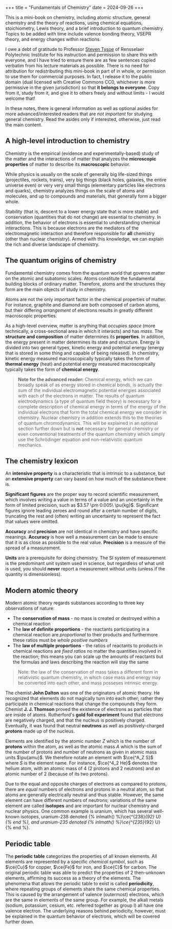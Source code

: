 +++
title = "Fundamentals of Chemistry"
date = 2024-09-26
+++

This is a mini-book on chemistry, including atomic structure, general chemistry and the theory of reactions, using chemical equations, stoichiometry, Lewis theory, and a brief introduction to quantum chemistry. Topics to be added with time include valence bonding theory, VSEPR theory, and energy changes within reactions.

<!-- more -->

I owe a debt of gratitude to Professor [Steven Tysoe](https://faculty.rpi.edu/steven-tysoe) of Rensselaer Polytechnic Institute for his instruction and permission to share this with everyone, and I have tried to ensure there are as few sentences copied verbatim from his lecture materials as possible. There is no need for attribution for redistributing this mini-book in part of in whole, or permission to use them for commercial purposes. In fact, I release it to the public domain (dual licensed with Creative Commons CC0, whichever is more permissive in the given jurisdiction) so that **it belongs to everyone**. Copy from it, study from it, and give it to others freely and without limits - I would welcome that!

In these notes, there is general information as well as optional asides for more advanced/interested readers that are _not important_ for studying general chemistry. Read the asides only if interested, otherwise, just read the main content.

## A high-level introduction to chemistry

Chemistry is the empirical (evidence and experimentally-based) study of the matter and the interactions of matter that analyzes the **microscopic properties** of matter to describe its **macroscopic** behavior.

While physics is usually on the scale of generally big life-sized things (projectiles, rockets, trains), very big things (black holes, galaxies, the entire universe even) or very very small things (elementary particles like electrons and quarks), chemistry analyzes things on the scale of atoms and molecules, and up to compounds and materials, that generally form a bigger whole.

Stability (that is, descent to a lower energy state that is more stable) and conservation (quantities that do not change) are essential to chemistry. In addition, the behavior of electrons is essential to understanding chemical interactions. This is because electrons are the mediators of the electromagnetic interaction and therefore responsible for **all** chemistry (other than nuclear chemistry). Armed with this knowledge, we can explain the rich and diverse landscape of chemistry.

## The quantum origins of chemistry

Fundamental chemistry comes from the quantum world that governs matter on the atomic and subatomic scales. Atoms constitute the fundamental building blocks of ordinary matter. Therefore, atoms and the structures they form are the main objects of study in chemistry.

Atoms are not the only important factor in the chemical properties of matter. For instance, graphite and diamond are both composed of carbon atoms, but their differing *arrangement* of electrons results in greatly different macroscopic properties.

As a high-level overview, matter is anything that *occupies space* (more technically, a cross-sectional area in which it interacts) and has *mass*. The **structure and composition** of matter determines its **properties**. In addition, the energy present in matter determines its state and structure. Energy is divided into two general types, kinetic energy and potential energy (energy that is stored in some thing and capable of being released). In chemistry, kinetic energy measured macroscopically typically takes the form of **thermal energy** (heat) and potential energy measured macroscopically typically takes the form of **chemical energy**.

> **Note for the advanced reader:** Chemical energy, which we can broadly speak of as energy stored in chemical bonds, is actually the sum of the individual electromagnetic potential energies associated with each of the electrons in matter. The results of quantum electrodynamics (a type of quantum field theory) is necessary for a complete description of chemical energy in terms of the energy of the individual electrons that form the total chemical energy we consider in chemistry. Nuclear chemistry in addition extends this to the theories of quantum chromodynamics. This will be explained in an optional section further down but is **not** necessary for general chemistry or even conventional treatments of the quantum chemistry which simply use the Schrödinger equation and non-relativistic quantum mechanics.

## The chemistry lexicon

An **intensive property** is a characteristic that is intrinsic to a substance, but an **extensive property** can vary based on how much of the substance there is. 

**Significant figures** are the proper way to record scientific measurement, which involves writing a value in terms of a value and an uncertainty in the form of limited precision, such as $3.57 \pm 0.005\ \pu{kg}$. Significant figures ignore leading zeroes and round after a certain number of digits, truncating the rest and (often) writing an uncertainty to represent the fact that values were omitted.

**Accuracy** and **precision** are not identical in chemistry and have specific meanings. **Accuracy** is how well a measurement can be made to ensure that it is as close as possible to the real value. **Precision** is a measure of the spread of a measurement.

**Units** are a prerequisite for doing chemistry. The SI system of measurement is the predominant unit system used in science, but regardless of what unit is used, you should **never** report a measurement without units (unless if the quantity is dimensionless).

## Modern atomic theory

Modern atomic theory regards substances according to three key observations of nature:

- The **conservation of mass** - no mass is created or destroyed within a chemical reaction
- The **law of definite proportions** - the reactants participating in a chemical reaction are *proportional* to their products and furthermore these ratios must be *whole positive numbers*
- The **law of multiple proportions** - the ratios of reactants to products in chemical reactions are _fixed ratios_ no matter the quantities involved in the reaction; this means you can scale up the amounts of reactants but the formulas and laws describing the reaction will stay the same

> Note: the law of the conservation of mass takes a different form in relativistic quantum chemistry, in which case mass and energy may be converted into each other, and mass posseses intrinsic energy.

The chemist **John Dalton** was one of the originators of atomic theory. He recognized that elements do not magically turn into each other; rather they participate in chemical reactions that change the compounds they form. Chemist **J. J. Thomson** proved the existence of electrons as particles that are inside of atoms. Rutherford's **gold foil experiment** found that electrons are negatively charged, and that the nucleus is positively charged. Eventually, it was found that neutral **neutrons** as well as positively-charged **protons** made up of the nucleus. 

Elements are identified by the atomic number $Z$ which is the number of **protons** within the atom, as well as the atomic mass $A$ which is the sum of the number of protons and number of neutrons as given in atomic mass units $\pu{amu}$. We therefore notate an element with $\ce{^A_Z S}$ where $S$ is the element name. For instance, $\ce{^4_2 He}$ denotes the helium atom, with an atomic mass of 4 (2 protons and 2 neutrons) and an atomic number of 2 (because of its two protons).

Due to the equal and opposite charges of electrons as compared to protons, there are *equal* numbers of electrons and protons in a neutral atom, so that atoms are generally electrically neutral and thus stable. However, the same element can have different numbers of neutrons; variations of the same element are called **isotopes** and are important for nuclear chemistry and nuclear physics. One common example is uranium, which has several well-known isotopes, uranium-238 denoted {% inlmath() %}\ce{^{238}_{92} U}{% end %}, and uranium-235 denoted {% inlmath() %}\ce{^{235}_{92} U}{% end %}.

## Periodic table

The **periodic table** categorizes the properties of all known elements. All elements are represented by a specific *chemical symbol*, such as $\ce{Cu}$ for copper, $\ce{Fe}$ for iron, and $\ce{C}$ for carbon. The original periodic table was able to predict the properties of 2 then-unknown elements, affirming its success as a theory of the elements. The phenomena that allows the periodic table to exist is called **periodicity**, where repeating groups of elements share the same chemical properties. This is caused by the arrangement of valence (outermost) electrons, which are the same in elements of the same group. For example, the alkali metals (sodium, potassium, cesium, etc. referred together as group I) all have one valence electron. The underlying reasons behind periodicity, however, must be explained in the quantum behavior of electrons, which will be covered further down.

